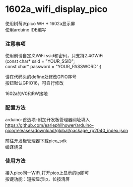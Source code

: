 # 1602a_wifi_display_pico
使用树莓派pico WH + 1602a显示屏  
使用arduino IDE编写

### 注意事项
使用前请自定义WiFi ssid和密码，只支持2.4GWiFi  
(const char* ssid = "YOUR_SSID";  
const char* password = "YOUR_PASSWORD";)

请在代码头的define处修改GPIO序号  
按钮默认GPIO16，可自行修改

1602a的V0和RW接地

### 配置方法
arduino-首选项-附加开发板管理器网址填入  
https://github.com/earlephilhower/arduino-pico/releases/download/global/package_rp2040_index.json

前往开发板管理器下载pico_sdk  
编译烧录

### 使用方法
接入pico同一WiFi,打开pico上显示的ip即可  
按键功能：短按显示ip，长按清屏